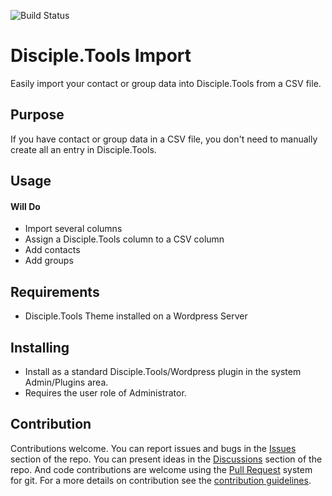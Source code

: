 ![Build Status](https://github.com/DiscipleTools/disciple-tools-import/actions/workflows/ci.yml/badge.svg?branch=master)
# Disciple.Tools Import

Easily import your contact or group data into Disciple.Tools from a CSV file.

## Purpose

If you have contact or group data in a CSV file, you don't need to manually create all an entry in Disciple.Tools.

## Usage

#### Will Do

- Import several columns
- Assign a Disciple.Tools column to a CSV column
- Add contacts
- Add groups

## Requirements

- Disciple.Tools Theme installed on a Wordpress Server

## Installing

- Install as a standard Disciple.Tools/Wordpress plugin in the system Admin/Plugins area.
- Requires the user role of Administrator.

## Contribution

Contributions welcome. You can report issues and bugs in the
[Issues](https://github.com/DiscipleTools/disciple-tools-import/issues) section of the repo. You can present ideas
in the [Discussions](https://github.com/DiscipleTools/disciple-tools-import/discussions) section of the repo. And
code contributions are welcome using the [Pull Request](https://github.com/DiscipleTools/disciple-tools-import/pulls)
system for git. For a more details on contribution see the
[contribution guidelines](https://github.com/DiscipleTools/disciple-tools-import/blob/master/CONTRIBUTING.md).
